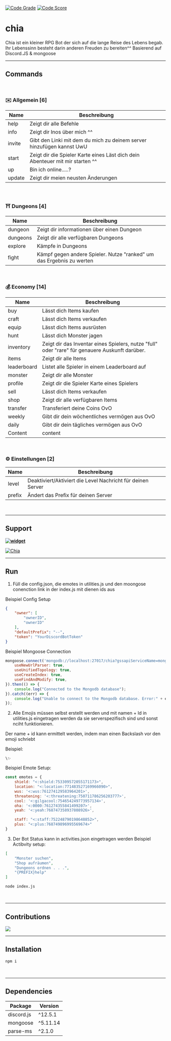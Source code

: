 
[![Code Grade](https://www.code-inspector.com/project/18829/status/svg)](https://www.code-inspector.com/public/project/18829/dashboard)
[![Code Score](https://www.code-inspector.com/project/18829/score/svg)](https://www.code-inspector.com/public/project/18829/dashboard)

# chia
Chia ist ein kleiner RPG Bot der sich auf die lange Reise des Lebens begab. Ihr Lebenssinn besteht darin anderen Freuden zu bereiten^^ 
Basierend auf Discord.JS & mongoose
</br>


***
## Commands
</br>

### ✉️  Allgemein [6]
|  Name | Beschreibung |
| ------------- | ------------- |
| help | Zeigt dir alle Befehle |
| info | Zeigt dir Inos über mich ^^ |
| invite | Gibt den Linki mit dem du mich zu deinem server hinzufügen kannst UwU |
| start | Zeigt dir die Spieler Karte eines Läst dich dein Abenteuer mit mir starten ^^ |
| up | Bin ich online.....? |
| update | Zeigt dir meien neusten Änderungen |
</br>

### ⛩️ Dungeons [4]
|  Name | Beschreibung |
| ------------- | ------------- |
| dungeon | Zeigt dir informationen über einen Dungeon |
| dungeons | Zeigt dir alle verfügbaren Dungeons |
| explore | Kämpfe in Dungeons |
| fight | Kämpf gegen andere Spieler. Nutze "ranked" um das Ergebnis zu werten |
</br>

### 💰  Economy [14]
|  Name | Beschreibung |
| ------------- | ------------- |
| buy | Lässt dich Items kaufen |
| craft | Lässt dich Items verkaufen |
| equip | Lässt dich Items ausrüsten |
| hunt | Lässt dich Monster jagen |
| inventory | Zeigt dir das Inventar eines Spielers, nutze "full" oder "rare" für genauere Auskunft darüber. |
| items | Zeigt dir alle Items |
| leaderboard | Listet alle Spieler in einem Leaderboard auf |
| monster | Zeigt dir alle Monster |
| profile | Zeigt dir die Spieler Karte eines Spielers |
| sell | Lässt dich Items verkaufen |
| shop | Zeigt dir alle verfügbaren Items |
| transfer | Transferiert deine Coins OvO |
| weekly | Gibt dir dein wöchentliches vermögen aus OvO |
| daily | Gibt dir dein tägliches vermögen aus OvO |
| Content | content |
</br>

### ⚙️ Einstellungen [2]
|  Name | Beschreibung |
| ------------- | ------------- |
| level | Deaktiviert/Aktiviert die Level Nachricht für deinen Server |
| prefix | Ändert das Prefix für deinen Server |
</br>


***
## Support

**[![widget](https://discord.com/api/guilds/553942677117337600/widget.png?style=banner2)](https://discord.gg/Emk2udJ)**

<a href="https://top.gg/bot/744883074508259329">
    <img src="https://top.gg/api/widget/744883074508259329.svg" alt="Chia" />
</a>

***
## Run
1. Füll die config.json, die emotes in utilities.js und den moongose conenction link in der index.js mit dienen ids aus

Beispiel Config Setup

```json
{
    "owner": [
        "ownerID",
        "ownerID"
    ],
    "defaultPrefix": "--",
    "token": "YourDiscordBotToken"
}
```

Beispiel Mongoose Connection

```Javascript
mongoose.connect('mongodb://localhost:27017/chia?gssapiServiceName=mongodb', {
    useNewUrlParser: true,
    useUnifiedTopology: true,
    useCreateIndex: true,
    useFindAndModify: true,
}).then(() => {
    console.log("Connected to the Mongodb database");
}).catch((err) => {
    console.log("Unable to connect to the Mongodb database. Error:" + err, "error");
});

```
2. Alle Emojis müssen selbst erstellt werden und mit namen + Id in utilities.js eingetragen werden da sie serverspezifisch sind und sonst nciht funktionieren.

Der name + id kann ermittelt werden, indem man einen Backslash vor den emoji schriebt

Beispiel:
```
\✨
```

Beispiel Emote Setup:

```javascript
const emotes = {
    shield: "<:shield:753309572055171173>",
    location: "<:location:771483527169966090>",
    wus: '<:wus:761274129583964201>',
    threatening: '<:threatening:750711786256203777>',
    cool: '<:gilgacool:754654249773957134>',
    oha: '<:0000:761274355841499207>',
    yeah: '<:yeah:768747358937808926>',

    staff: "<:staff:752248790198648852>",
    plus: "<:plus:768749896995569674>"
}
```

3. Der Bot Status kann in activities.json eingetragen werden
Beispiel Actibvity setup:

```json
[
    "Monster suchen",
    "Shop aufräumen",
    "Dungeons ordnen . . .",
    "{PREFIX}help"
]
```

```
node index.js
```
</br>


***
## Contributions 
<a href="https://github.com/DragonCat4012/chia/graphs/contributors">
  <img src="https://contrib.rocks/image?repo=DragonCat4012/chia" />
</a>

***
## Installation
```
npm i
```
</br>

***
## Dependencies
|  Package | Version |
| ------------- | ------------- |
| discord.js | ^12.5.1 |
| mongoose | ^5.11.14 |
| parse-ms | ^2.1.0 |